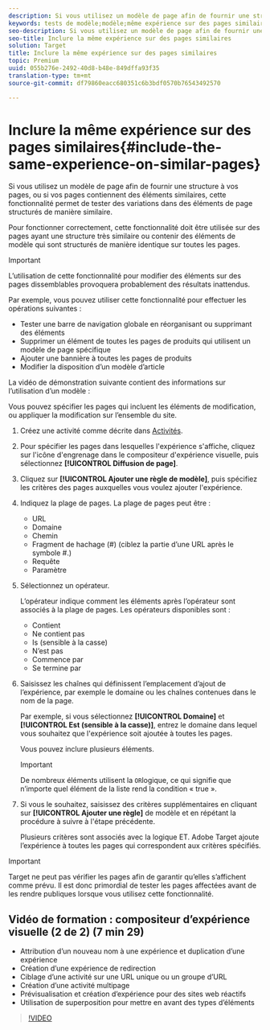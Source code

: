 ```yaml
---
description: Si vous utilisez un modèle de page afin de fournir une structure à vos pages, ou si vos pages contiennent des éléments similaires, cette fonctionnalité permet de tester des variations dans des éléments de page structurés de manière similaire.
keywords: tests de modèle;modèle;même expérience sur des pages similaires;test de modèles
seo-description: Si vous utilisez un modèle de page afin de fournir une structure à vos pages, ou si vos pages contiennent des éléments similaires, cette fonctionnalité permet de tester des variations dans des éléments de page structurés de manière similaire.
seo-title: Inclure la même expérience sur des pages similaires
solution: Target
title: Inclure la même expérience sur des pages similaires
topic: Premium
uuid: 055b276e-2492-40d8-b48e-849dffa93f35
translation-type: tm+mt
source-git-commit: df79860eacc680351c6b3bdf0570b76543492570

---
```



# Inclure la même expérience sur des pages similaires{#include-the-same-experience-on-similar-pages}

Si vous utilisez un modèle de page afin de fournir une structure à vos pages, ou si vos pages contiennent des éléments similaires, cette fonctionnalité permet de tester des variations dans des éléments de page structurés de manière similaire.

Pour fonctionner correctement, cette fonctionnalité doit être utilisée sur des pages ayant une structure très similaire ou contenir des éléments de modèle qui sont structurés de manière identique sur toutes les pages.

>[!IMPORTANT]
>
>L’utilisation de cette fonctionnalité pour modifier des éléments sur des pages dissemblables provoquera probablement des résultats inattendus.

Par exemple, vous pouvez utiliser cette fonctionnalité pour effectuer les opérations suivantes :

* Tester une barre de navigation globale en réorganisant ou supprimant des éléments
* Supprimer un élément de toutes les pages de produits qui utilisent un modèle de page spécifique
* Ajouter une bannière à toutes les pages de produits
* Modifier la disposition d’un modèle d’article

La vidéo de démonstration suivante contient des informations sur l’utilisation d’un modèle :

Vous pouvez spécifier les pages qui incluent les éléments de modification, ou appliquer la modification sur l’ensemble du site.

1. Créez une activité comme décrite dans [Activités](../../c-activities/activities.md#concept_D317A95A1AB54674BA7AB65C7985BA03).
1. Pour spécifier les pages dans lesquelles l&#39;expérience s&#39;affiche, cliquez sur l&#39;icône d&#39;engrenage dans le compositeur d&#39;expérience visuelle, puis sélectionnez **[!UICONTROL Diffusion de page]**.
1. Cliquez sur **[!UICONTROL Ajouter une règle de modèle]**, puis spécifiez les critères des pages auxquelles vous voulez ajouter l&#39;expérience.

1. Indiquez la plage de pages. La plage de pages peut être :

   * URL
   * Domaine
   * Chemin
   * Fragment de hachage (#) (ciblez la partie d’une URL après le symbole #.)
   * Requête
   * Paramètre

1. Sélectionnez un opérateur.

   L’opérateur indique comment les éléments après l’opérateur sont associés à la plage de pages. Les opérateurs disponibles sont :

   * Contient
   * Ne contient pas
   * Is (sensible à la casse)
   * N’est pas
   * Commence par
   * Se termine par

1. Saisissez les chaînes qui définissent l’emplacement d’ajout de l’expérience, par exemple le domaine ou les chaînes contenues dans le nom de la page.

   Par exemple, si vous sélectionnez **[!UICONTROL Domaine]** et **[!UICONTROL Est (sensible à la casse)]**, entrez le domaine dans lequel vous souhaitez que l&#39;expérience soit ajoutée à toutes les pages.

   Vous pouvez inclure plusieurs éléments.

   >[!IMPORTANT]
   >
   >De nombreux éléments utilisent la `OR`logique, ce qui signifie que n’importe quel élément de la liste rend la condition « true ».

1. Si vous le souhaitez, saisissez des critères supplémentaires en cliquant sur **[!UICONTROL Ajouter une règle]** de modèle et en répétant la procédure à suivre à l&#39;étape précédente.

   Plusieurs critères sont associés avec la logique ET. Adobe Target ajoute l’expérience à toutes les pages qui correspondent aux critères spécifiés.

>[!IMPORTANT]
>
> Target ne peut pas vérifier les pages afin de garantir qu’elles s’affichent comme prévu. Il est donc primordial de tester les pages affectées avant de les rendre publiques lorsque vous utilisez cette fonctionnalité.

## Vidéo de formation : compositeur d’expérience visuelle (2 de 2) (7 min 29)

* Attribution d’un nouveau nom à une expérience et duplication d’une expérience
* Création d’une expérience de redirection
* Ciblage d’une activité sur une URL unique ou un groupe d’URL
* Création d’une activité multipage
* Prévisualisation et création d’expérience pour des sites web réactifs
* Utilisation de superposition pour mettre en avant des types d’éléments

>[!VIDEO](https://video.tv.adobe.com/v/17401)